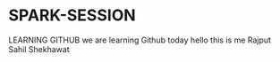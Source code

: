 # SPARK-SESSION
LEARNING GITHUB
we are learning Github today
hello this is me
Rajput
Sahil
Shekhawat